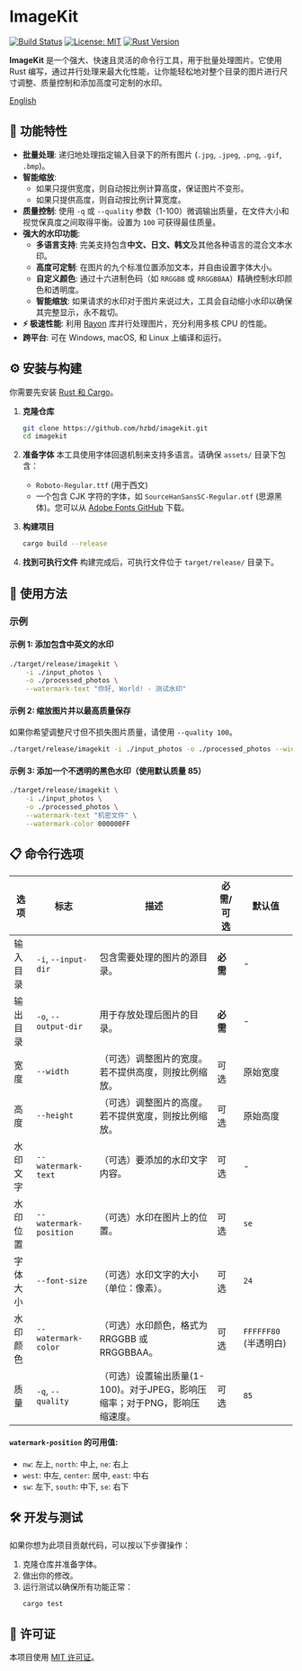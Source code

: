# ImageKit

[![Build Status](https://img.shields.io/badge/build-passing-brightgreen)](https://github.com/hzbd/imagekit)
[![License: MIT](https://img.shields.io/badge/License-MIT-yellow.svg)](https://opensource.org/licenses/MIT)
[![Rust Version](https://img.shields.io/badge/rust-1.87%2B-blue.svg)](https://www.rust-lang.org)

**ImageKit** 是一个强大、快速且灵活的命令行工具，用于批量处理图片。它使用 Rust 编写，通过并行处理来最大化性能，让你能轻松地对整个目录的图片进行尺寸调整、质量控制和添加高度可定制的水印。

[English](./README.md)

## 🌟 功能特性

- **批量处理**: 递归地处理指定输入目录下的所有图片 (`.jpg`, `.jpeg`, `.png`, `.gif`, `.bmp`)。
- **智能缩放**:
    - 如果只提供宽度，则自动按比例计算高度，保证图片不变形。
    - 如果只提供高度，则自动按比例计算宽度。
- **质量控制**: 使用 `-q` 或 `--quality` 参数（1-100）微调输出质量，在文件大小和视觉保真度之间取得平衡。设置为 `100` 可获得最佳质量。
- **强大的水印功能**:
    - **多语言支持**: 完美支持包含**中文、日文、韩文**及其他各种语言的混合文本水印。
    - **高度可定制**: 在图片的九个标准位置添加文本，并自由设置字体大小。
    - **自定义颜色**: 通过十六进制色码（如 `RRGGBB` 或 `RRGGBBAA`）精确控制水印颜色和透明度。
    - **智能缩放**: 如果请求的水印对于图片来说过大，工具会自动缩小水印以确保其完整显示，永不裁切。
- **⚡ 极速性能**: 利用 [Rayon](https://github.com/rayon-rs/rayon) 库并行处理图片，充分利用多核 CPU 的性能。
- **跨平台**: 可在 Windows, macOS, 和 Linux 上编译和运行。

## ⚙️ 安装与构建

你需要先安装 [Rust 和 Cargo](https://www.rust-lang.org/tools/install)。

1.  **克隆仓库**
    ```bash
    git clone https://github.com/hzbd/imagekit.git
    cd imagekit
    ```

2.  **准备字体**
    本工具使用字体回退机制来支持多语言。请确保 `assets/` 目录下包含：
    *   `Roboto-Regular.ttf` (用于西文)
    *   一个包含 CJK 字符的字体，如 `SourceHanSansSC-Regular.otf` (思源黑体)。您可以从 [Adobe Fonts GitHub](https://github.com/adobe-fonts/source-han-sans/releases) 下载。

3.  **构建项目**
    ```bash
    cargo build --release
    ```

4.  **找到可执行文件**
    构建完成后，可执行文件位于 `target/release/` 目录下。

## 🚀 使用方法

### 示例

#### 示例 1: 添加包含中英文的水印
```bash
./target/release/imagekit \
    -i ./input_photos \
    -o ./processed_photos \
    --watermark-text "你好, World! - 测试水印"
```

#### 示例 2: 缩放图片并以最高质量保存
如果你希望调整尺寸但不损失图片质量，请使用 `--quality 100`。
```bash
./target/release/imagekit -i ./input_photos -o ./processed_photos --width 1024 --quality 100
```

#### 示例 3: 添加一个不透明的黑色水印（使用默认质量 85）
```bash
./target/release/imagekit \
    -i ./input_photos \
    -o ./processed_photos \
    --watermark-text "机密文件" \
    --watermark-color 000000FF
```

## 📋 命令行选项

| 选项                 | 标志                 | 描述                                                                    | 必需/可选 | 默认值   |
| -------------------- | -------------------- | ----------------------------------------------------------------------- | --------- | -------- |
| 输入目录             | `-i`, `--input-dir`  | 包含需要处理的图片的源目录。                                            | **必需**  | -        |
| 输出目录             | `-o`, `--output-dir` | 用于存放处理后图片的目录。                                              | **必需**  | -        |
| 宽度                 | `--width`            | （可选）调整图片的宽度。若不提供高度，则按比例缩放。                    | 可选      | 原始宽度 |
| 高度                 | `--height`           | （可选）调整图片的高度。若不提供宽度，则按比例缩放。                    | 可选      | 原始高度 |
| 水印文字             | `--watermark-text`   | （可选）要添加的水印文字内容。                                          | 可选      | -        |
| 水印位置             | `--watermark-position` | （可选）水印在图片上的位置。                                            | 可选      | `se`     |
| 字体大小             | `--font-size`        | （可选）水印文字的大小（单位：像素）。                                  | 可选      | `24`     |
| 水印颜色             | `--watermark-color`  | （可选）水印颜色，格式为 RRGGBB 或 RRGGBBAA。                           | 可选      | `FFFFFF80` (半透明白) |
| 质量                 | `-q`, `--quality`    | （可选）设置输出质量(1-100)。对于JPEG，影响压缩率；对于PNG，影响压缩速度。 | 可选      | `85`     |

#### `watermark-position` 的可用值:

-   `nw`: 左上, `north`: 中上, `ne`: 右上
-   `west`: 中左, `center`: 居中, `east`: 中右
-   `sw`: 左下, `south`: 中下, `se`: 右下

## 🛠️ 开发与测试

如果你想为此项目贡献代码，可以按以下步骤操作：

1.  克隆仓库并准备字体。
2.  做出你的修改。
3.  运行测试以确保所有功能正常：
    ```bash
    cargo test
    ```

## 📜 许可证

本项目使用 [MIT 许可证](LICENSE)。
```
